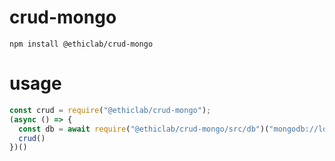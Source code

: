 # crud-mongo

    npm install @ethiclab/crud-mongo

# usage

```javascript
const crud = require("@ethiclab/crud-mongo");
(async () => {
  const db = await require("@ethiclab/crud-mongo/src/db")("mongodb://localhost", 'test')
  crud()
})()
```
